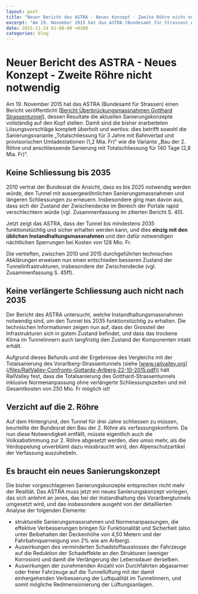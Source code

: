```yaml
---
layout: post
title: "Neuer Bericht des ASTRA - Neues Konzept - Zweite Röhre nicht notwendig"
excerpt: "Am 19. November 2015 hat das ASTRA (Bundesamt für Strassen) einen Bericht veröffentlicht (Bericht Überbrückungsmassnahmen Gotthard Strassentunnel), dessen Resultate die aktuellen Sanierungskonzepte vollständig auf den Kopf stellen. Damit sind die bisher erarbeiteten Lösungsvorschläge komplett überholt und wer..."
date: 2015-11-24 01-00-00 +0100
categories: blog
---
```


# Neuer Bericht des ASTRA - Neues Konzept - Zweite Röhre nicht notwendig

Am 19\. November 2015 hat das ASTRA (Bundesamt für Strassen) einen Bericht veröffentlicht ([Bericht Überbrückungsmassnahmen Gotthard Strassentunnel](http://www.astra.admin.ch/themen/nationalstrassen/07073/index.html?lang=it&download=NHzLpZeg7t,lnp6I0NTU042l2Z6ln1ah2oZn4Z2qZpnO2Yuq2Z6gpJCEd4F4fGym162epYbg2c%5FJjKbNoKSn6A--)), dessen Resultate die aktuellen Sanierungskonzepte vollständig auf den Kopf stellen. Damit sind die bisher erarbeiteten Lösungsvorschläge komplett überholt und wertlos: dies betrifft sowohl die Sanierungsvariante „Totalschliessung für 3 Jahre mit Bahnverlad und provisorischen Umladestationen (1,2 Mia. Fr)“ wie die Variante „Bau der 2\. Röhre und anschliessende Sanierung mit Totalschliessung für 140 Tage (2,8 Mia. Fr)“.

## Keine Schliessung bis 2035

2010 vertrat der Bundesrat die Ansicht, dass es bis 2025 notwendig werden würde, den Tunnel mit aussergewöhnlichen Sanierungsmassnahmen und längeren Schliessungen zu erneuern. Insbesondere ging man davon aus, dass sich der Zustand der Zwischendecke im Bereich der Portale rapid verschlechtern würde (vgl. Zusammenfassung im zitierten Bericht S. 40).

Jetzt zeigt das ASTRA, dass der Tunnel bis mindestens 2035 funktionstüchtig und sicher erhalten werden kann, und dies **einzig mit den üblichen Instandhaltungsmassnahmen** und den dafür notwendigen nächtlichen Sperrungen bei Kosten von 128 Mio. Fr.

Die vertieften, zwischen 2010 und 2015 durchgeführten technischen Abklärungen erweisen nun einen entschieden besseren Zustand der Tunnelinfrastrukturen, insbesondere der Zwischendecke (vgl. Zusammenfassung S. 45ff).

## Keine verlängerte Schliessung auch nicht nach 2035

Der Bericht des ASTRA untersucht, welche Instandhaltungsmassnahmen notwendig sind, um den Tunnel bis 2035 funktionstüchtig zu erhalten. Die technischen Informationen zeigen nun auf, dass der Grossteil der Infrastrukturen sich in gutem Zustand befindet, und dass das trockene Klima im Tunnelinnern auch langfristig den Zustand der Komponenten intakt erhält.

Aufgrund dieses Befunds und der Ergebnisse des Vergleichs mit der Totalsanierung des Vorarlberg-Strassentunnels (siehe [www.railvalley.org](/files/RailValley-Confronto-Gottardo-Arlberg-22-10-2015.pdf)) hält RailValley fest, dass die Totalsanierung des Gotthard-Strassentunnels inklusive Normenanpassung ohne verlängerte Schliessungszeiten und mit Gesamtkosten von 250 Mio. Fr möglich ist!

## Verzicht auf die 2\. Röhre

Auf dem Hintergrund, den Tunnel für drei Jahre schliessen zu müssen, beurteilte der Bundesrat den Bau der 2\. Röhre als verfassungskonform. Da nun diese Notwendigkeit entfällt, müsste eigentlich auch die Volksabstimmung zur 2\. Röhre abgesetzt werden, dies umso mehr, als die Verdoppelung unverblümt dazu missbraucht wird, den Alpenschutzartikel der Verfassung auszuhebeln.

## Es braucht ein neues Sanierungskonzept

Die bisher vorgeschlagenen Sanierungskonzepte entsprechen nicht mehr der Realität. Das ASTRA muss jetzt ein neues Sanierungskonzept vorlegen, das sich anlehnt an jenes, das bei der Instandhaltung des Vorarlbergtunnels umgesetzt wird, und das insbesondere ausgeht von der detaillierten Analyse der folgenden Elemente:

* strukturelle Sanierungsmassnahmen und Normenanpassungen, die effektive Verbesserungen bringen für Funktionalität und Sicherheit (also unter Beibehalten der Deckenhöhe von 4,50 Metern und der Fahrbahnquerneigung von 2% wie am Arlberg).
* Auswirkungen des verminderten Schadstoffausstosses der Fahrzeuge auf die Reduktion der Schadeffekte an den Strukturen (weniger Korrosion) und damit die Verlängerung der Lebensdauer derselben.
* Auswirkungen der zunehmenden Anzahl von Durchfahrten abgasarmer oder freier Fahrzeuge auf die Tunnellüftung mit der damit einhergehenden Verbesserung der Luftqualität im Tunnelinnern, und somit mögliche Redimensionierung der Lüftungsanlagen.

